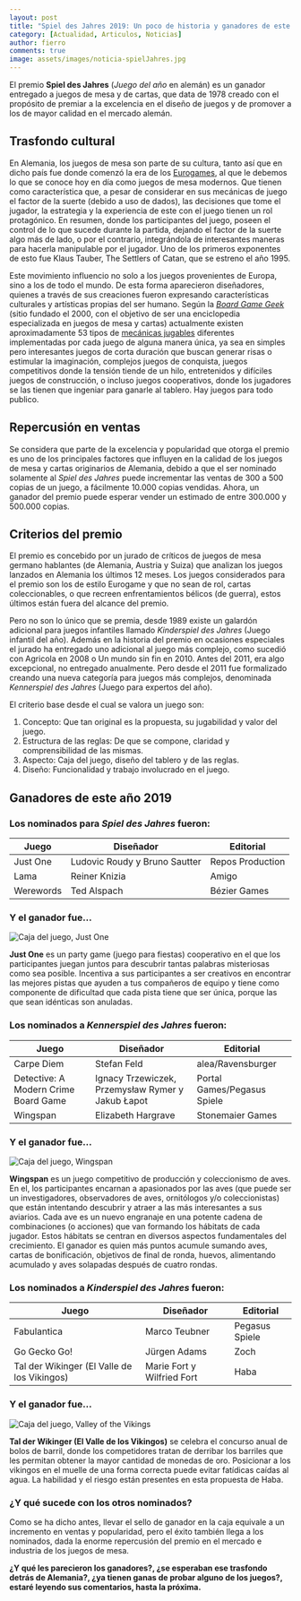 ```yaml
---
layout: post
title: "Spiel des Jahres 2019: Un poco de historia y ganadores de este año"
category: [Actualidad, Articulos, Noticias]
author: fierro
comments: true
image: assets/images/noticia-spielJahres.jpg
---
```

El premio **Spiel des Jahres** (_Juego del año_ en alemán) es un ganador entregado a juegos de mesa y de cartas, que data de 1978 creado con el propósito de premiar a la excelencia en el diseño de juegos y de promover a los de mayor calidad en el mercado alemán.

## Trasfondo cultural

En Alemania, los juegos de mesa son parte de su cultura, tanto así que en dicho país fue donde comenzó la era de los [Eurogames](https://en.wikipedia.org/wiki/Eurogame), al que le debemos lo que se conoce hoy en día como juegos de mesa modernos. Que tienen como característica que, a pesar de considerar en sus mecánicas de juego el factor de la suerte (debido a uso de dados), las decisiones que tome el jugador, la estrategia y la experiencia de este con el juego tienen un rol protagónico. En resumen, donde los participantes del juego, poseen el control de lo que sucede durante la partida, dejando el factor de la suerte algo más de lado, o por el contrario, integrándola de interesantes maneras para hacerla manipulable por el jugador. Uno de los primeros exponentes de esto fue Klaus Tauber, The Settlers of Catan, que se estreno el año 1995.

Este movimiento influencio no solo a los juegos provenientes de Europa, sino a los de todo el mundo. De esta forma aparecieron diseñadores, quienes a través de sus creaciones fueron expresando características culturales y artísticas propias del ser humano. Según la [_Board Game Geek_](https://boardgamegeek.com/) (sitio fundado el 2000, con el objetivo de ser una enciclopedia especializada en juegos de mesa y cartas) actualmente existen aproximadamente 53 tipos de [mecánicas jugables](https://boardgamegeek.com/browse/boardgamemechanic) diferentes implementadas por cada juego de alguna manera única, ya sea en simples pero interesantes juegos de corta duración que buscan generar risas o estimular la imaginación, complejos juegos de conquista, juegos competitivos donde la tensión tiende de un hilo, entretenidos y difíciles juegos de construcción, o incluso juegos cooperativos, donde los jugadores se las tienen que ingeniar para ganarle al tablero. Hay juegos para todo publico.

## Repercusión en ventas

Se considera que parte de la excelencia y popularidad que otorga el premio es uno de los principales factores que influyen en la calidad de los juegos de mesa y cartas originarios de Alemania, debido a que el ser nominado solamente al _Spiel des Jahres_ puede incrementar las ventas de 300 a 500 copias de un juego, a fácilmente 10.000 copias vendidas. Ahora, un ganador del premio puede esperar vender un estimado de entre 300.000 y 500.000 copias.

## Criterios del premio

El premio es concebido por un jurado de críticos de juegos de mesa germano hablantes (de Alemania, Austria y Suiza) que analizan los juegos lanzados en Alemania los últimos 12 meses. Los juegos considerados para el premio son los de estilo Eurogame y que no sean de rol, cartas coleccionables, o que recreen enfrentamientos bélicos (de guerra), estos últimos están fuera del alcance del premio.

Pero no son lo único que se premia, desde 1989 existe un galardón adicional para juegos infantiles llamado _Kinderspiel des Jahres_ (Juego infantil del año). Además en la historia del premio en ocasiones especiales el jurado ha entregado uno adicional al juego más complejo, como sucedió con Agricola en 2008 o Un mundo sin fin en 2010. Antes del 2011, era algo excepcional, no entregado anualmente. Pero desde el 2011 fue formalizado creando una nueva categoría para juegos más complejos, denominada _Kennerspiel des Jahres_ (Juego para expertos del año).

El criterio base desde el cual se valora un juego son:
1. Concepto: Que tan original es la propuesta, su jugabilidad y valor del juego.
2. Estructura de las reglas: De que se compone, claridad y comprensibilidad de las mismas.
3. Aspecto: Caja del juego, diseño del tablero y de las reglas.
4. Diseño: Funcionalidad y trabajo involucrado en el juego.

## Ganadores de este año 2019

### Los nominados para _Spiel des Jahres_ fueron:

<table class="table table-bordered"><thead class="text-center"><tr><th>Juego</th><th>Diseñador</th><th>Editorial</th></tr></thead><tbody><tr><td>Just One</td><td>Ludovic Roudy y Bruno Sautter</td><td>Repos Production</td></tr><tr><td>Lama</td><td>Reiner Knizia</td><td>Amigo</td></tr><tr><td>Werewords</td><td>Ted Alspach</td><td>Bézier Games</td></tr></tbody></table>

### Y el ganador fue...

![Caja del juego, Just One]({{site.baseurl}}/assets/images/foto-JustOne.png)

**Just One** es un party game (juego para fiestas) cooperativo en el que los participantes juegan juntos para descubrir tantas palabras misteriosas como sea posible. Incentiva a sus participantes a ser creativos en encontrar las mejores pistas que ayuden a tus compañeros de equipo y tiene como componente de dificultad que cada pista tiene que ser única, porque las que sean idénticas son anuladas.

### Los nominados a _Kennerspiel des Jahres_ fueron:

<table class="table table-bordered"><thead class="text-center"><tr><th>Juego</th><th>Diseñador</th><th>Editorial</th></tr></thead><tbody><tr><td>Carpe Diem</td><td>Stefan Feld</td><td>alea/Ravensburger</td></tr><tr><td>Detective: A Modern Crime Board Game</td><td>Ignacy Trzewiczek, Przemysław Rymer y Jakub Łapot</td><td>Portal Games/Pegasus Spiele</td></tr><tr><td>Wingspan</td><td>Elizabeth Hargrave</td><td>Stonemaier Games</td></tr></tbody></table>

### Y el ganador fue...

![Caja del juego, Wingspan]({{site.baseurl}}/assets/images/foto-Wingspan.png)

**Wingspan** es un juego competitivo de producción y coleccionismo de aves. En el, los participantes encarnan a apasionados por las aves (que puede ser un investigadores, observadores de aves, ornitólogos y/o coleccionistas) que están intentando descubrir y atraer a las más interesantes a sus aviarios. Cada ave es un nuevo engranaje en una potente cadena de combinaciones (o acciones) que van formando los hábitats de cada jugador. Estos hábitats se centran en diversos aspectos fundamentales del crecimiento. El ganador es quien más puntos acumule sumando aves, cartas de bonificación, objetivos de final de ronda, huevos, alimentando acumulado y aves solapadas después de cuatro rondas.

### Los nominados a _Kinderspiel des Jahres_ fueron:

<table class="table table-bordered"><thead class="text-center"><tr><th>Juego</th><th>Diseñador</th><th>Editorial</th></tr></thead><tbody><tr><td>Fabulantica</td><td>Marco Teubner</td><td>Pegasus Spiele</td></tr><tr><td>Go Gecko Go!</td><td>Jürgen Adams</td><td>Zoch</td></tr><tr><td>Tal der Wikinger (El Valle de los Vikingos)</td><td>Marie Fort y Wilfried Fort</td><td>Haba</td></tr></tbody></table>

### Y el ganador fue...

![Caja del juego, Valley of the Vikings]({{site.baseurl}}/assets/images/foto-valleyVikings.jpg)

**Tal der Wikinger (El Valle de los Vikingos)** se celebra el concurso anual de bolos de barril, donde los competidores tratan de derribar los barriles que les permitan obtener la mayor cantidad de monedas de oro. Posicionar a los vikingos en el muelle de una forma correcta puede evitar fatídicas caídas al agua. La habilidad y el riesgo están presentes en esta propuesta de Haba.

### ¿Y qué sucede con los otros nominados?

Como se ha dicho antes, llevar el sello de ganador en la caja equivale a un incremento en ventas y popularidad, pero el éxito también llega a los nominados, dada la enorme repercusión del premio en el mercado e industria de los juegos de mesa.

**¿Y qué les parecieron los ganadores?, ¿se esperaban ese trasfondo detrás de Alemania?, ¿ya tienen ganas de probar alguno de los juegos?, estaré leyendo sus comentarios, hasta la próxima.**
